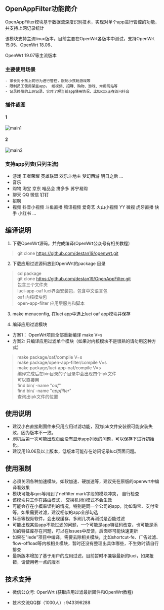 ## OpenAppFilter功能简介

OpenAppFilter模块基于数据流深度识别技术，实现对单个app进行管控的功能，并支持上网记录统计

该模块支持主流linux版本，目前主要在OpenWrt各版本中测试，支持OpenWrt 15.05、OpenWrt 18.06、

OpenWrt 19.07等主流版本

### 主要使用场景
	- 家长对小孩上网行为进行管控，限制小孩玩游戏等
	- 限制员工使用某些app， 如视频、招聘、购物、游戏、常用网站等
	- 记录终端的上网记录，实时了解当前app使用情况，比如xxx正在访问抖音
	
### 插件截图
#### 1
![main1](https://github.com/destan19/images/blob/master/oaf/main1.png)


#### 2
![main2](https://github.com/destan19/images/blob/master/oaf/main2.png)

### 支持app列表(只列主流)
 - 游戏
   王者荣耀 英雄联盟 欢乐斗地主 梦幻西游 明日之后 ...
 - 音乐
 - 购物
   淘宝 京东 唯品会 拼多多 苏宁易购
 - 聊天
	QQ 微信 钉钉 
 - 招聘
 - 视频
   抖音小视频 斗鱼直播 腾讯视频 爱奇艺 火山小视频 YY 微视 虎牙直播 快手 小红书 ...

## 编译说明
1. 下载OpenWrt源码，并完成编译(OpenWrt公众号有相关教程）
> git clone https://github.com/destan19/openwrt.git
2. 下载应用过滤源码放到OpenWrt的package 目录
> cd package  
git clone https://github.com/destan19/OpenAppFilter.git  
包含三个文件夹  
luci-app-oaf   		luci界面安装包，包含中文语言包  
oaf   			内核模块包  
open-app-filter  	应用层服务和脚本  
	
3. make menuconfig, 在luci app中选上luci oaf app模块并保存

4. 编译应用过滤模块
- 方案1： OpenWrt项目全部重新编译   make V=s 
- 方案2:  只编译应用过滤单个模块（如果对内核模块不是很熟的请勿用这种方式）
> make package/oaf/compile V=s  
 make package/open-app-filter/compile V=s  
 make package/luci-app-oaf/compile V=s  
 编译完成后在bin目录的子目录中会出现四个ipk文件  
 可以直接用  
 find bin/ -name "*oaf*"  
 find bin/ -name "*appfilter*"   
 查询出ipk文件的位置  

## 使用说明
- 建议小白直接刷固件来只用应用过滤功能，因为ipk文件安装很可能安装失败，因为版本不一致。
- 刷机后第一次可能出现页面没有显示app列表的问题，可以保存下进行初始化。
- 建议用18.06及以上版本，低版本可能存在访问记录luci页面问题。
## 使用限制
- 必须关闭各种加速模块，如软加速、硬加速等，建议先在原版的openwrt中编译看效果
- 模块可能与qos等用到了netfilter mark字段的模块冲突， 自行检查
- 该模块只工作在路由模式， 交换机(桥)模式不会生效
- 可能会存在小概率误判的情况，特别是同一个公司的app，比如淘宝、支付宝等，如果需要过滤，建议相似的app全部勾选
- 抖音等视频软件，会出现缓存，多刷几次再测试是否能过滤
- 可能出现某些app不能过滤的问题，一个可能是app特征码改变，也可能是添加的特征库存在问题，可以在Issues中反馈，后面尽可能快速更新
- 如果在"lede"项目中编译，需要去除相关模块，比如shortcut-fe、广告过滤、flow-offload等内核相关模块，暂时还没有整理出具体哪些，不生效时请自行排查
- 最新版本增加了基于用户的应用过滤，目前暂时不兼容最新的luci，如果报错，请使用老一点的版本
## 技术支持

- 微信公众号: OpenWrt (获取应用过滤最新固件和OpenWrt教程)

- 技术交流QQ群（1000人）: 943396288
